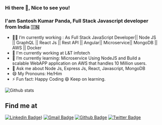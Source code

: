 ### Hi there 👋, Nice to see you!

### I'am Santosh Kumar Panda, Full Stack Javascript developer from India :india:

- 👨‍💻 I’m currently working : As Full Stack JavaScript Developer|| Node JS || GraphQL || React Js || Rest API || Angular|| Microservice|| MongoDB || AWS || Docker 
- 🏢 I'm currently working at L&T infotech
- 🌱 I’m currently learning: Microservice Using NodeJS and Build a scalable WebAPP application on AWS that handles 10 Million users.
- 💬 Ask me about Node Js, Express Js, React, Javascript, MongoDB
- 😄 My Pronouns: He/Him
- ⚡️ Fun fact: Happy Coding 😄 Keep on learning.

![Github stats](https://github-readme-stats.vercel.app/api?username=PandaProgrammingHub&hide=issues&show_icons=true&count_private=true&theme=prussian)

## Find me at
[![Linkedin Badge](https://img.shields.io/badge/-Santosh%20Panda-blue?style=flat-square&logo=Linkedin&logoColor=white)](https://www.linkedin.com/in/santoshpanda299/))
[![Gmail Badge](https://img.shields.io/badge/-santoshpanda299@gmail.com-c14438?style=flat-square&logo=Gmail&logoColor=white)](mailto:santoshpanda299@gmail.com)
[![Github Badge](https://img.shields.io/badge/-PandaProgrammingHub-black?style=flat-square&logo=github&logoColor=white)](https://github.com/PandaProgrammingHub)
[![Twitter Badge](https://img.shields.io/badge/-@santoshpandasan-007ACC?style=flat-square&logo=twitter&logoColor=white)](https://twitter.com/santoshpandasan)
